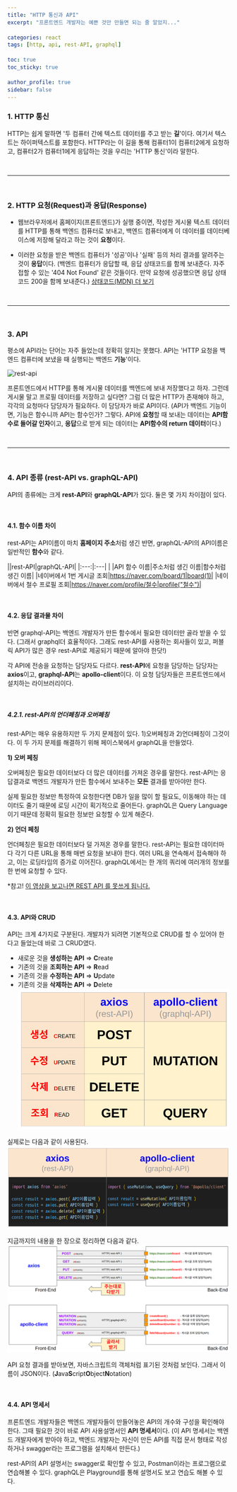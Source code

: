 ```yaml
---
title: "HTTP 통신과 API"
excerpt: "프론트엔드 개발자는 예쁜 것만 만들면 되는 줄 알았지..."

categories: react
tags: [http, api, rest-API, graphql]

toc: true
toc_sticky: true

author_profile: true
sidebar: false
---
```


### 1. HTTP 통신

HTTP는 쉽게 말하면 '두 컴퓨터 간에 텍스트 데이터를 주고 받는 **길**'이다. 여기서 텍스트는 하이퍼텍스트를 포함한다. HTTP라는 이 길을 통해 컴퓨터1이 컴퓨터2에게 요청하고, 컴퓨터2가 컴퓨터1에게 응답하는 것을 우리는 'HTTP 통신'이라 말한다.

<br>

---

<br>

### 2. HTTP 요청(Request)과 응답(Response)

- 웹브라우저에서 홈페이지(프론트엔드)가 실행 중이면, 작성한 게시물 텍스트 데이터를 HTTP를 통해 백엔드 컴퓨터로 보내고, 백엔드 컴퓨터에게 이 데이터를 데이터베이스에 저장해 달라고 하는 것이 **요청**이다.

- 이러한 요청을 받은 백엔드 컴퓨터가 '성공'이나 '실패' 등의 처리 결과를 알려주는 것이 **응답**이다.
  (백엔드 컴퓨터가 응답할 때, 응답 상태코드를 함께 보내준다. 자주 접할 수 있는 '404 Not Found' 같은 것들이다. 만약 요청에 성공했으면 응답 상태코드 200을 함께 보내준다.)
  [상태코드(MDN) 더 보기](https://developer.mozilla.org/ko/docs/Web/HTTP/Status)

<br>

---

<br>

### 3. API

평소에 API라는 단어는 자주 들었는데 정확히 알지는 못했다. API는 'HTTP 요청을 백엔드 컴퓨터에 보냈을 때 실행되는 백엔드 **기능**'이다.

![rest-api](https://medium.com/analytics-vidhya/building-an-api-to-fetch-memes-using-python-and-flask-f0991a949be0)

프론트엔드에서 HTTP를 통해 게시물 데이터를 백엔드에 보내 저장했다고 하자. 그런데 게시물 말고 프로필 데이터를 저장하고 싶다면? 그럼 더 많은 HTTP가 존재해야 하고, 각각의 요청마다 담당자가 필요하다. 이 담당자가 바로 API이다.
(API가 백엔드 기능이면, 기능은 함수니까 API는 함수인가? 그렇다. API에 **요청**할 때 보내는 데이터는 **API함수로 들어갈 인자**이고, **응답**으로 받게 되는 데이터는 **API함수의 return 데이터**이다.)

<br>

---

<br>

### 4. API 종류 (rest-API vs. graphQL-API)

API의 종류에는 크게 **rest-API**와 **graphQL-API**가 있다. 둘은 몇 가지 차이점이 있다.

<br>

#### 4.1. 함수 이름 차이

rest-API는 API이름이 마치 **홈페이지 주소**처럼 생긴 반면, graphQL-API의 API이름은 일반적인 **함수**와 같다.

||rest-API|graphQL-API|
|:---:|:---| |
|API 함수 이름|주소처럼 생긴 이름|함수처럼 생긴 이름|
|네이버에서 1번 게시글 조회|https://naver.com/board/1|board(1)|
|네이버에서 철수 프로필 조회|https://naver.com/profile/철수|profile("철수")|

<br>

#### 4.2. 응답 결과물 차이

반면 graphql-API는 백엔드 개발자가 만든 함수에서 필요한 데이터만 골라 받을 수 있다. (그래서 graphql더 효율적이다. 그래도 rest-API를 사용하는 회사들이 있고, 퍼블릭 API가 많은 경우 rest-API로 제공되기 때문에 알아야 한닷!)

각 API에 전송을 요청하는 담당자도 다르다. **rest-API**에 요청을 담당하는 담당자는 **axios**이고, **graphql-API**는 **apollo-client**이다. 이 요청 담당자들은 프론트엔드에서 설치하는 라이브러리이다.

<br>

##### 4.2.1. rest-API의 언더페칭과 오버페칭

rest-API는 매우 유용하지만 두 가지 문제점이 있다. 1)오버페칭과 2)언더페칭이 그것이다. 이 두 가지 문제를 해결하기 위해 페이스북에서 graphQL을 만들었다.

**1) 오버 페칭**

오버페칭은 필요한 데이터보다 더 많은 데이터를 가져온 경우를 말한다. rest-API는 응답결과로 백엔드 개발자가 만든 함수에서 보내주는 **모든** 결과를 받아야만 한다.

실제 필요한 정보만 특정하여 요청한다면 DB가 일을 많이 할 필요도, 이동해야 하는 데이터도 줄기 때문에 로딩 시간이 획기적으로 줄어든다. graphQL은 Query Language이기 때문데 정확히 필요한 정보만 요청할 수 있게 해준다.

**2) 언더 페칭**

언더페칭은 필요한 데이터보다 덜 가져온 경우를 말한다. rest-API는 필요한 데이터마다 각기 다른 URL을 통해 매번 요청을 보내야 한다. 여러 URL을 연속해서 접속해야 하고, 이는 로딩타임의 증가로 이어진다. graphQL에서는 한 개의 쿼리에 여러개의 정보를 한 번에 요청할 수 있다.

\*참고! [이 영상을 보고나면 REST API 를 못쓰게 됩니다.](https://www.youtube.com/watch?v=N-81mS2vldI)

<br>

#### 4.3. API와 CRUD

API는 크게 4가지로 구분된다. 개발자가 되려면 기본적으로 CRUD를 할 수 있어야 한다고 들었는데 바로 그 CRUD였다.

- 새로운 것을 **생성하는 API** => **C**reate
- 기존의 것을 **조회하는 API** => **R**ead
- 기존의 것을 **수정하는 API** => **U**pdate
- 기존의 것을 **삭제하는 API** => **D**elete
  ![crud](/assets/images/api/crud.png)

실제로는 다음과 같이 사용된다.
![crud_usage](/assets/images/api/crud_usage.png)

지금까지의 내용을 한 장으로 정리하면 다음과 같다.
![api_summary](/assets/images/api/api_summary.png)

API 요청 결과를 받아보면, 자바스크립트의 객체처럼 표기된 것처럼 보인다. 그래서 이름이 JSON이다. (**J**ava**S**cript**O**bject**N**otation)

<br>

#### 4.4. API 명세서

프론트엔드 개발자들은 백엔드 개발자들이 만들어놓은 API의 개수와 구성을 확인해야 한다. 그때 필요한 것이 바로 API 사용설명서인 **API 명세서**이다. (이 API 명세서는 백엔드 개발자에게 받아야 하고, 백엔드 개발자는 자신이 만든 API를 직접 문서 형태로 작성하거나 swagger라는 프로그램을 설치해서 만든다.)

rest-API의 API 설명서는 swagger로 확인할 수 있고, Postman이라는 프로그램으로 연습해볼 수 있다.
graphQL은 Playground를 통해 설명서도 보고 연습도 해볼 수 있다.
